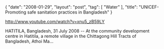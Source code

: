 {
   "date": "2008-01-29",
   "layout": "post",
   "tag": [
      "Water"
   ],
   "title": "UNICEF- Promoting safe sanitation practices in Bangladesh"
}

http://www.youtube.com/watch?v=xnu5_zB59LY  

HATITILA, Bangladesh, 31 July 2008 -- At the community development centre in Hatitila, a remote village in the Chittagong Hill Tracts of Bangladesh, Athoi Ma...